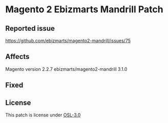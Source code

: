 # Magento 2 Ebizmarts Mandrill Patch

## Reported issue
https://github.com/ebizmarts/magento2-mandrill/issues/75

## Affects
Magento version 2.2.7
ebizmarts/magento2-mandrill 3.1.0

## Fixed


## License
This patch is license under [OSL-3.0](./LICENSE)